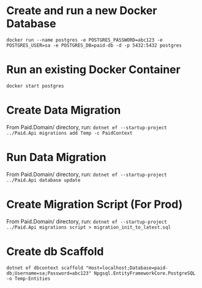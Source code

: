 ﻿# Create and run a new Docker Database

`docker run --name postgres -e POSTGRES_PASSWORD=abc123 -e POSTGRES_USER=sa -e POSTGRES_DB=paid-db -d -p 5432:5432 postgres`

# Run an existing Docker Container
`docker start postgres`

# Create Data Migration

From Paid.Domain/ directory, run:
`dotnet ef --startup-project ../Paid.Api migrations add Temp -c PaidContext`

# Run Data Migration

From Paid.Domain/ directory, run:
`dotnet ef --startup-project ../Paid.Api database update`

# Create Migration Script (For Prod)

From Paid.Domain/ directory, run:
`dotnet ef --startup-project ../Paid.Api migrations script > migration_init_to_latest.sql`

# Create db Scaffold

`dotnet ef dbcontext scaffold "Host=localhost;Database=paid-db;Username=sa;Password=abc123" Npgsql.EntityFrameworkCore.PostgreSQL -o Temp-Entities`
